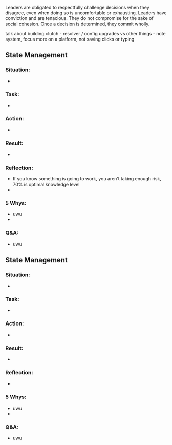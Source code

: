 Leaders are obligated to respectfully challenge decisions when they disagree, even when doing so is uncomfortable or exhausting. Leaders have conviction and are tenacious. They do not compromise for the sake of social cohesion. Once a decision is determined, they commit wholly.

talk about building clutch - resolver / config upgrades vs other things - note system, focus more on a platform, not saving clicks or typing

## State Management
### Situation:
-
  
### Task:
- 

### Action:
- 

### Result:
- 

### Reflection:
- If you know something is going to work, you aren’t taking enough risk, 70% is optimal knowledge level
- 
### 5 Whys:
- uwu
- 

### Q&A:
- uwu



## State Management
### Situation:
-
  
### Task:
- 

### Action:
- 

### Result:
- 

### Reflection:
- 
### 5 Whys:
- uwu
- 

### Q&A:
- uwu